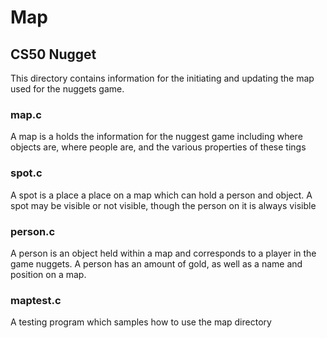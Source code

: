 # Map 
## CS50 Nugget 

This directory contains information for the initiating and updating the map used for the nuggets game. 

### map.c
A map is a holds the information for the nuggest game including where objects are, where people are, and the various properties of these tings

### spot.c 
A spot is a place a place on a map which can hold a person and object. A spot may be visible or not visible, though the person on it is always visible

### person.c
A person is an object held within a map and corresponds to a player in the game nuggets. A person has an amount of gold, as well as a name and position on a map.

### maptest.c
A testing program which samples how to use the map directory 
